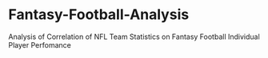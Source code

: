 # Fantasy-Football-Analysis
Analysis of Correlation of NFL Team Statistics on Fantasy Football Individual Player Perfomance
